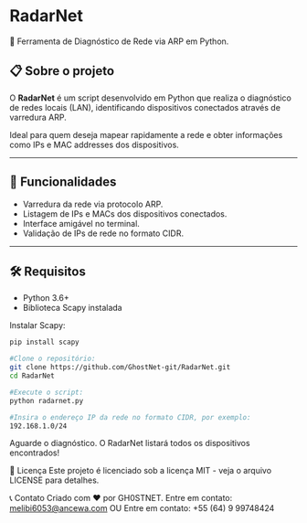 # RadarNet

🚀 Ferramenta de Diagnóstico de Rede via ARP em Python.

## 📋 Sobre o projeto

O **RadarNet** é um script desenvolvido em Python que realiza o diagnóstico de redes locais (LAN), identificando dispositivos conectados através de varredura ARP.

Ideal para quem deseja mapear rapidamente a rede e obter informações como IPs e MAC addresses dos dispositivos.

---

## 🎯 Funcionalidades

- Varredura da rede via protocolo ARP.
- Listagem de IPs e MACs dos dispositivos conectados.
- Interface amigável no terminal.
- Validação de IPs de rede no formato CIDR.

---

## 🛠️ Requisitos

- Python 3.6+
- Biblioteca Scapy instalada

Instalar Scapy:

```bash
pip install scapy

#Clone o repositório:
git clone https://github.com/GhostNet-git/RadarNet.git
cd RadarNet

#Execute o script:
python radarnet.py

#Insira o endereço IP da rede no formato CIDR, por exemplo:
192.168.1.0/24
```

Aguarde o diagnóstico. O RadarNet listará todos os dispositivos encontrados!

📜 Licença
Este projeto é licenciado sob a licença MIT - veja o arquivo LICENSE para detalhes.

📞 Contato
Criado com ❤️ por GH0STNET.
Entre em contato: melibi6053@ancewa.com
OU
Entre em contato: +55 (64) 9 99748424

